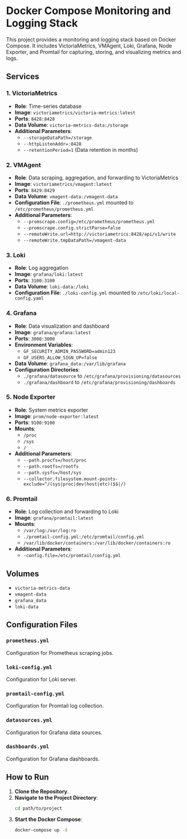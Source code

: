 # Docker Compose Monitoring and Logging Stack

This project provides a monitoring and logging stack based on Docker Compose. It includes
VictoriaMetrics, VMAgent, Loki, Grafana, Node Exporter, and Promtail for capturing, storing,
and visualizing metrics and logs.

## Services

### 1. VictoriaMetrics

- **Role**: Time-series database
- **Image**: `victoriametrics/victoria-metrics:latest`
- **Ports**: `8428:8428`
- **Data Volume**: `victoria-metrics-data:/storage`
- **Additional Parameters**:
    - `--storageDataPath=/storage`
    - `--httpListenAddr=:8428`
    - `--retentionPeriod=1` (Data retention in months)

### 2. VMAgent

- **Role**: Data scraping, aggregation, and forwarding to VictoriaMetrics
- **Image**: `victoriametrics/vmagent:latest`
- **Ports**: `8429:8429`
- **Data Volume**: `vmagent-data:/vmagent-data`
- **Configuration File**: `./prometheus.yml` mounted to `/etc/prometheus/prometheus.yml`
- **Additional Parameters**:
    - `--promscrape.config=/etc/prometheus/prometheus.yml`
    - `--promscrape.config.strictParse=false`
    - `--remoteWrite.url=http://victoriametrics:8428/api/v1/write`
    - `--remoteWrite.tmpDataPath=/vmagent-data`

### 3. Loki

- **Role**: Log aggregation
- **Image**: `grafana/loki:latest`
- **Ports**: `3100:3100`
- **Data Volume**: `loki-data:/loki`
- **Configuration File**: `./loki-config.yml` mounted to `/etc/loki/local-config.yaml`

### 4. Grafana

- **Role**: Data visualization and dashboard
- **Image**: `grafana/grafana:latest`
- **Ports**: `3000:3000`
- **Environment Variables**:
    - `GF_SECURITY_ADMIN_PASSWORD=admin123`
    - `GF_USERS_ALLOW_SIGN_UP=false`
- **Data Volume**: `grafana_data:/var/lib/grafana`
- **Configuration Directories**:
    - `./grafana/datasource` to `/etc/grafana/provisioning/datasources`
    - `./grafana/dashboard` to `/etc/grafana/provisioning/dashboards`

### 5. Node Exporter

- **Role**: System metrics exporter
- **Image**: `prom/node-exporter:latest`
- **Ports**: `9100:9100`
- **Mounts**:
    - `/proc`
    - `/sys`
    - `/`
- **Additional Parameters**:
    - `--path.procfs=/host/proc`
    - `--path.rootfs=/rootfs`
    - `--path.sysfs=/host/sys`
    - `--collector.filesystem.mount-points-exclude=^/(sys|proc|dev|host|etc)($$|/)`

### 6. Promtail

- **Role**: Log collection and forwarding to Loki
- **Image**: `grafana/promtail:latest`
- **Mounts**:
    - `/var/log:/var/log:ro`
    - `./promtail-config.yml:/etc/promtail/config.yml`
    - `/var/lib/docker/containers:/var/lib/docker/containers:ro`
- **Additional Parameters**:
    - `-config.file=/etc/promtail/config.yml`

## Volumes

- `victoria-metrics-data`
- `vmagent-data`
- `grafana_data`
- `loki-data`

## Configuration Files

### `prometheus.yml`

Configuration for Prometheus scraping jobs.

### `loki-config.yml`

Configuration for Loki server.

### `promtail-config.yml`

Configuration for Promtail log collection.

### `datasources.yml`

Configuration for Grafana data sources.

### `dashboards.yml`

Configuration for Grafana dashboards.

## How to Run

1. **Clone the Repository**.
2. **Navigate to the Project Directory**:
   ```bash
   cd path/to/project
   ```
3. **Start the Docker Compose**:
   ```bash
   docker-compose up -d
   ```
